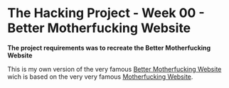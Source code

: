 # The Hacking Project - Week 00 - Better Motherfucking Website

**The project requirements was to recreate the Better Motherfucking Website**

This is my own version of the very famous [Better Motherfucking Website](http://bettermotherfuckingwebsite.com/) wich is based on the very very famous [Motherfucking Website](http://motherfuckingwebsite.com/).
